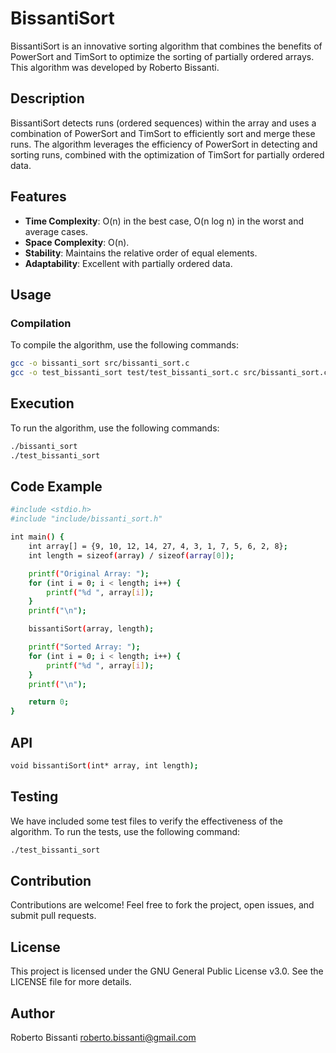 # BissantiSort

BissantiSort is an innovative sorting algorithm that combines the benefits of PowerSort and TimSort to optimize the sorting of partially ordered arrays. This algorithm was developed by Roberto Bissanti.

## Description

BissantiSort detects runs (ordered sequences) within the array and uses a combination of PowerSort and TimSort to efficiently sort and merge these runs. The algorithm leverages the efficiency of PowerSort in detecting and sorting runs, combined with the optimization of TimSort for partially ordered data.

## Features

- **Time Complexity**: O(n) in the best case, O(n log n) in the worst and average cases.
- **Space Complexity**: O(n).
- **Stability**: Maintains the relative order of equal elements.
- **Adaptability**: Excellent with partially ordered data.

## Usage

### Compilation

To compile the algorithm, use the following commands:

```sh
gcc -o bissanti_sort src/bissanti_sort.c
gcc -o test_bissanti_sort test/test_bissanti_sort.c src/bissanti_sort.c

```

## Execution

To run the algorithm, use the following commands:

```sh
./bissanti_sort
./test_bissanti_sort
```

## Code Example

```sh
#include <stdio.h>
#include "include/bissanti_sort.h"

int main() {
    int array[] = {9, 10, 12, 14, 27, 4, 3, 1, 7, 5, 6, 2, 8};
    int length = sizeof(array) / sizeof(array[0]);

    printf("Original Array: ");
    for (int i = 0; i < length; i++) {
        printf("%d ", array[i]);
    }
    printf("\n");

    bissantiSort(array, length);

    printf("Sorted Array: ");
    for (int i = 0; i < length; i++) {
        printf("%d ", array[i]);
    }
    printf("\n");

    return 0;
}
```

## API

```sh
void bissantiSort(int* array, int length);
```

## Testing

We have included some test files to verify the effectiveness of the algorithm. To run the tests, use the following command:

```sh
./test_bissanti_sort
```

## Contribution

Contributions are welcome! Feel free to fork the project, open issues, and submit pull requests.

## License

This project is licensed under the GNU General Public License v3.0. See the LICENSE file for more details.

## Author

Roberto Bissanti
<roberto.bissanti@gmail.com>
